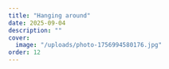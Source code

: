 ```yaml
---
title: "Hanging around"
date: 2025-09-04
description: ""
cover:
  image: "/uploads/photo-1756994580176.jpg"
order: 12
---
```


